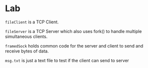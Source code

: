 # Lab
`fileClient` is a TCP Client.

`fileServer` is a TCP Server which also uses fork() to handle multiple simultaneous clients. 

`framedSock` holds common code for the server and client to send and receive bytes of data.

`msg.txt` is just a text file to test if the client can send to server
